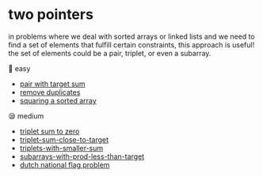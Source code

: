 # two pointers

in problems where we deal with sorted arrays or linked lists and we need to find a set of elements that fulfill certain constraints, this approach is useful! the set of elements could be a pair, triplet, or even a subarray.

🥺 easy
- [pair with target sum](two-sum.py)
- [remove duplicates](remove-dups.py)
- [squaring a sorted array](square-sorted-array.py)

😪 medium
- [triplet sum to zero](triplet-sum-to-zero.py)
- [triplet-sum-close-to-target](triplet-sum-close-to-target.py)
- [triplets-with-smaller-sum](triplets-with-smaller-sum.py)
- [subarrays-with-prod-less-than-target](subarrays-prod-less-than-target.py)
- [dutch national flag problem](dutch-ntl-flag-prob.py)
